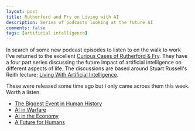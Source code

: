 ```yaml
---
layout: post
title: Rutherford and Fry on Living with AI
description: Series of podcasts looking at the future AI
comments: false
tags: [artificial intelligence]
---
```


In search of some new podcast episodes to listen to on the walk to work I've returned to the excellent [Curious Cases of Rutherford & Fry](https://www.bbc.co.uk/programmes/b07dx75g). They have a four part series discussing the future impact of artificial intelligence on different aspects of life. The discussions are based around Stuart Russell's Reith lecture; [Living With Artificial Intelligence](https://www.bbc.co.uk/programmes/m001216k).

These were released some time ago but I only came across them this week. Worth a listen.

- [The Biggest Event in Human History](https://www.bbc.co.uk/programmes/p0b7gdx3)
- [AI in Warfare](https://www.bbc.co.uk/programmes/p0b8r8zh)
- [AI in the Economy](https://www.bbc.co.uk/programmes/p0bb5lqr)
- [A Future for Humans](https://www.bbc.co.uk/programmes/p0bcrt38)
